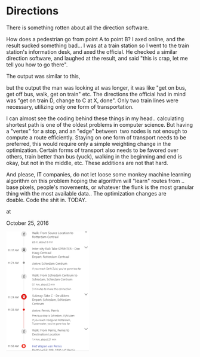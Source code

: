 # Directions

There is something rotten about all the direction software.

How does a pedestrian go from point A to point B? I axed online, and the result sucked something bad... I was at a train station so I went to the train station's information desk, and axed the official. He checked a similar direction software, and laughed at the result, and said "this is crap, let me tell you how to go there".

The output was similar to this,




but the output the man was looking at was longer, it was like "get on bus, get off bus, walk, get on train" etc. The directions the official had in mind was "get on train D, change to C at X, done". Only two train lines were necessary, utilizing only one form of transportation.

I can almost see the coding behind these things in my head.. calculating shortest path is one of the oldest problems in computer science. But having a "vertex" for a stop, and an "edge" between  two nodes is not enough to compute a route efficiently. Staying on one form of transport needs to be preferred, this would require only a simple weighting change in the optimization. Certain forms of transport also needs to be favored over others, train better than bus (yuck), walking in the beginning and end is okay, but not in the middle, etc. These additions are not that hard.

And please, IT companies, do not let loose some monkey machine learning algorithm on this problem hoping the algorithm will "learn" routes from .. base pixels, people's movements, or whatever the flunk is the most granular thing with the most available data.. The optimization changes are doable. Code the shit in. TODAY.







at

October 25, 2016















![](rott.png)
